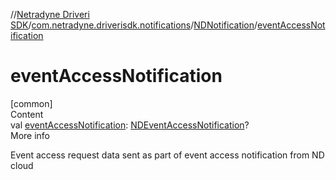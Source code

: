 //[Netradyne Driveri SDK](../../index.md)/[com.netradyne.driverisdk.notifications](../index.md)/[NDNotification](index.md)/[eventAccessNotification](event-access-notification.md)



# eventAccessNotification  
[common]  
Content  
val [eventAccessNotification](event-access-notification.md): [NDEventAccessNotification](../-n-d-event-access-notification/index.md)?  
More info  


Event access request data sent as part of event access notification from ND cloud

  



